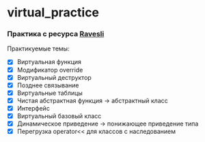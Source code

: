 # virtual_practice

### Практика с ресурса [Ravesli](https://ravesli.com/glava-12-itogovyj-test/#toc-2)

Практикуемые темы:
- [x] Виртуальная функция
- [x] Модификатор override
- [x] Виртуальный деструктор
- [x] Позднее связывание
- [x] Виртуальные таблицы
- [x] Чистая абстрактная функция -> абстрактный класс
- [x] Интерфейс
- [x] Виртуальный базовый класс
- [x] Динамическое приведение -> понижающее приведение типа  
- [x] Перегрузка operator<< для классов с наследованием

